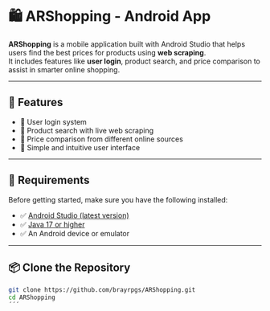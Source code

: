 # 🛍️ ARShopping - Android App

**ARShopping** is a mobile application built with Android Studio that helps users find the best prices for products using **web scraping**.  
It includes features like **user login**, product search, and price comparison to assist in smarter online shopping.

---

## 🚀 Features

- 🔐 User login system  
- 🔎 Product search with live web scraping  
- 💸 Price comparison from different online sources  
- 📱 Simple and intuitive user interface  

---

## 🧰 Requirements

Before getting started, make sure you have the following installed:

- ✅ [Android Studio (latest version)](https://developer.android.com/studio)  
- ✅ [Java 17 or higher](https://adoptopenjdk.net/)  
- ✅ An Android device or emulator  

---

## 📦 Clone the Repository

```bash
git clone https://github.com/brayrpgs/ARShopping.git
cd ARShopping
´´´
